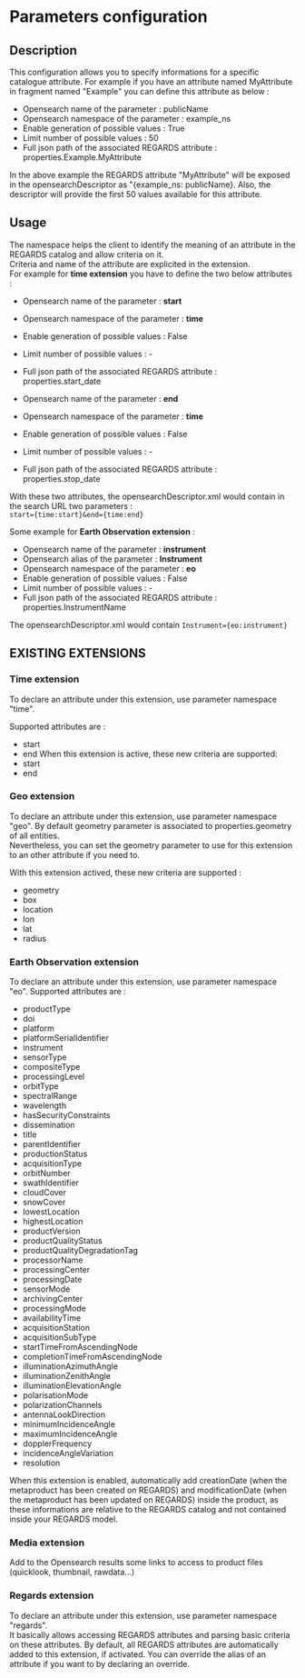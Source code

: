 # Parameters configuration

## Description

This configuration allows you to specify informations for a specific catalogue attribute. For example if you have an
attribute named MyAttribute in fragment named "Example" you can define this attribute as below :

- Opensearch name of the parameter : publicName
- Opensearch namespace of the parameter : example_ns
- Enable generation of possible values : True
- Limit number of possible values : 50
- Full json path of the associated REGARDS attribute : properties.Example.MyAttribute

In the above example the REGARDS attribute "MyAttribute" will be exposed in the opensearchDescriptor as "{example_ns:
publicName}. Also, the descriptor will provide the first 50 values available for this attribute.

## Usage

The namespace helps the client to identify the meaning of an attribute in the REGARDS catalog and allow criteria on it.  
Criteria and name of the attribute are explicited in the extension.  
For example for **time extension** you have to define the two below attributes :

- Opensearch name of the parameter : **start**
- Opensearch namespace of the parameter : **time**
- Enable generation of possible values : False
- Limit number of possible values : -
- Full json path of the associated REGARDS attribute : properties.start_date

- Opensearch name of the parameter : **end**
- Opensearch namespace of the parameter : **time**
- Enable generation of possible values : False
- Limit number of possible values : -
- Full json path of the associated REGARDS attribute : properties.stop_date

With these two attributes, the opensearchDescriptor.xml would contain in the search URL two parameters :  
`start={time:start}&end={time:end}`

Some example for **Earth Observation extension** :

- Opensearch name of the parameter : **instrument**
- Opensearch alias of the parameter : **Instrument**
- Opensearch namespace of the parameter : **eo**
- Enable generation of possible values : False
- Limit number of possible values : -
- Full json path of the associated REGARDS attribute : properties.InstrumentName

The opensearchDescriptor.xml would contain `Instrument={eo:instrument}`

## EXISTING EXTENSIONS ##

### Time extension ###

To declare an attribute under this extension, use parameter namespace "time".

Supported attributes are :
- start
- end
When this extension is active, these new criteria are supported:
- start
- end

### Geo extension ###

To declare an attribute under this extension, use parameter namespace "geo". 
By default geometry parameter is associated to properties.geometry of all entities.  
Nevertheless, you can set the geometry parameter to use for this extension to an other attribute if you need to.

With this extension actived, these new criteria are supported :
 - geometry
 - box
 - location
 - lon
 - lat
 - radius

### Earth Observation extension ###

To declare an attribute under this extension, use parameter namespace "eo".
Supported attributes are :
- productType
- doi
- platform
- platformSerialIdentifier
- instrument
- sensorType
- compositeType
- processingLevel
- orbitType
- spectralRange
- wavelength
- hasSecurityConstraints
- dissemination
- title
- parentIdentifier
- productionStatus
- acquisitionType
- orbitNumber
- swathIdentifier
- cloudCover
- snowCover
- lowestLocation
- highestLocation
- productVersion
- productQualityStatus
- productQualityDegradationTag
- processorName
- processingCenter
- processingDate
- sensorMode
- archivingCenter
- processingMode
- availabilityTime
- acquisitionStation
- acquisitionSubType
- startTimeFromAscendingNode
- completionTimeFromAscendingNode
- illuminationAzimuthAngle
- illuminationZenithAngle
- illuminationElevationAngle
- polarisationMode
- polarizationChannels
- antennaLookDirection
- minimumIncidenceAngle
- maximumIncidenceAngle
- dopplerFrequency
- incidenceAngleVariation
- resolution

When this extension is enabled, automatically add creationDate (when the metaproduct has been created on REGARDS) and 
modificationDate (when the metaproduct has been updated on REGARDS) inside the product, as these informations are 
relative to the REGARDS catalog and not contained inside your REGARDS model.

### Media extension ###

Add to the Opensearch results some links to access to product files (quicklook, thumbnail, rawdata...) 

### Regards extension ###

To declare an attribute under this extension, use parameter namespace "regards".  
It basically allows accessing REGARDS attributes and parsing basic criteria on these attributes.
By default, all REGARDS attributes are automatically added to this extension, if activated.
You can override the alias of an attribute if you want to by declaring an override.
